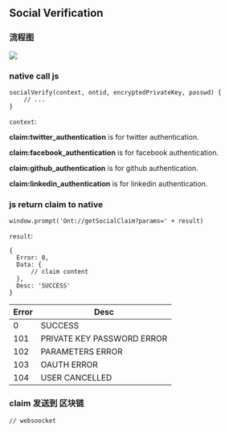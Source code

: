 

## Social Verification



### 流程图



![](http://on-img.com/chart_image/5a952471e4b04932f89cde03.png)





### native call js



```
socialVerify(context, ontid, encryptedPrivateKey, passwd) {
    // ...
}
```



`context`:

**claim:twitter_authentication** is for twitter authentication.

**claim:facebook_authentication** is for facebook authentication.

**claim:github_authentication** is for github authentication.

**claim:linkedin_authentication** is for linkedin authentication.





### js return claim to native



```
window.prompt('Ont://getSocialClaim?params=' + result)
```



`result`:

```
{
  Error: 0,
  Data: {
      // claim content
  },
  Desc: 'SUCCESS'
}
```



| Error | Desc                       |
| ----- | -------------------------- |
| 0     | SUCCESS                    |
| 101   | PRIVATE KEY PASSWORD ERROR |
| 102   | PARAMETERS ERROR           |
| 103   | OAUTH ERROR                |
| 104   | USER CANCELLED             |



### claim 发送到 区块链



```
// websoocket
```

